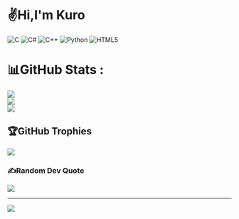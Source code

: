 
# ✌️Hi,I'm Kuro
![C](https://img.shields.io/badge/c-%2300599C.svg?style=plastic&logo=c&logoColor=white) ![C#](https://img.shields.io/badge/c%23-%23239120.svg?style=plastic&logo=c-sharp&logoColor=white) ![C++](https://img.shields.io/badge/c++-%2300599C.svg?style=plastic&logo=c%2B%2B&logoColor=white) ![Python](https://img.shields.io/badge/python-3670A0?style=plastic&logo=python&logoColor=ffdd54) ![HTML5](https://img.shields.io/badge/html5-%23E34F26.svg?style=plastic&logo=html5&logoColor=white)
# 📊GitHub Stats :
![](https://github-readme-stats.vercel.app/api?username=CallMeKur0&theme=tokyonight&hide_border=false&include_all_commits=false&count_private=true)<br/>
![](https://github-readme-streak-stats.herokuapp.com/?user=CallMeKur0&theme=tokyonight&hide_border=false)<br/>
![](https://github-readme-stats.vercel.app/api/top-langs/?username=CallMeKur0&theme=tokyonight&hide_border=false&include_all_commits=false&count_private=true&layout=compact)

## 🏆GitHub Trophies
![](https://github-trophies.vercel.app/?username=CallMeKur0&theme=radical&no-frame=true&no-bg=true&margin-w=4)

### ✍️Random Dev Quote
![](https://quotes-github-readme.vercel.app/api?type=horizontal&theme=tokyonight)

---
[![](https://visitcount.itsvg.in/api?id=CallMeKur0&icon=2&color=11)](https://visitcount.itsvg.in)
